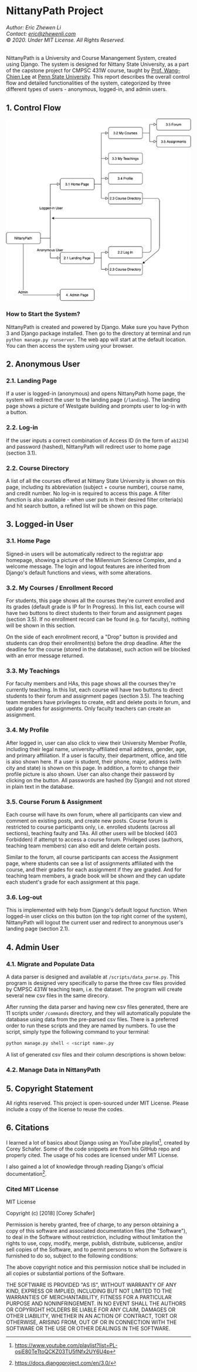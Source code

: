 

# NittanyPath Project

###### Author: Eric Zhewen Li <br>Contact: eric@zhewenli.com<br>&copy; 2020. Under MIT License. All Rights Reserved.

NittanyPath is a University and Course Manangement System, created using Django. The system is designed for Nittany State University, as a part of the capstone project for CMPSC 431W course, taught by [Prof. Wang-Chien Lee](https://sites.psu.edu/wlee/) at [Penn State University](https://www.psu.edu/). This report describes the overall control flow and detailed functionalities of the system, categorized by three different types of users - anonymous, logged-in, and admin users.

## 1. Control Flow

![NittanyPath-ControlFlow](/controlflow.png)

### How to Start the System?

NittanyPath is created and powered by Django. Make sure you have Python 3 and Django package installed. Then go to the directory at terminal and run `python manage.py runserver`. The web app will start at the default location. You can then access the system using your browser.

## 2. Anonymous User

### 2.1. Landing Page

If a user is logged-in (anonymous) and opens NittanyPath home page, the system will redirect the user to the landing page (`/landing`). The landing page shows a picture of Westgate building and prompts user to log-in with a button.

### 2.2. Log-in

If the user inputs a correct combination of Access ID (in the form of `ab1234`) and password (hashed), NittanyPath will redirect user to home page (section 3.1).

### 2.2. Course Directory

A list of all the courses offered at Nittany State University is shown on this page, including its abbreviation (subject + course number), course name, and credit number. No log-in is required to access this page. A filter function is also available - when user puts in their desired filter criteria(s) and hit search button, a refined list will be shown on this page.

## 3. Logged-in User

### 3.1. Home Page

Signed-in users will be automatically redirect to the registrar app homepage, showing a picture of the Millennium Science Complex, and a welcome message. The login and logout features are inherited from Django's default functions and views, with some alterations.

### 3.2. My Courses / Enrollment Record

For students, this page shows all the courses they're current enrolled and its grades (default grade is IP for In Progress). In this list, each course will have two buttons to direct students to their forum and assignment pages (section 3.5). If no enrollment record can be found (e.g. for faculty), nothing will be shown in this section.

On the side of each enrollment record, a "Drop" button is provided and students can drop their enrollment(s) before the drop deadline. After the deadline for the course (stored in the database), such action will be blocked with an error message returned.

### 3.3. My Teachings

For faculty members and HAs, this page shows all the courses they're currently teaching. In this list, each course will have two buttons to direct students to their forum and assignment pages (section 3.5). The teaching team members have privileges to create, edit and delete posts in forum, and update grades for assignments. Only faculty teachers can create an assignment.

### 3.4. My Profile

After logged in, user can also click to view their University Member Profile, including their legal name, university-affiliated email address, gender, age, and primary affiliation. If a user is faculty, their department, office, and title is also shown here. If a user is student, their phone, major, address (with city and state) is shown on this page. In addition, a form to change their profile picture is also shown. User can also change their password by clicking on the button. All passwords are hashed (by Django) and not stored in plain text in the database.

### 3.5. Course Forum & Assignment

Each course will have its own forum, where all participants can view and comment on existing posts, and create new posts. Course forum is restricted to course participants only, i.e. enrolled students (across all sections), teaching faulty and TAs. All other users will be blocked (403 Forbidden) if attempt to access a course forum. Privileged uses (authors, teaching team members) can also edit and delete certain posts.

Similar to the forum, all course participants can access the Assignment page, where students can see a list of assignments affiliated with the course, and their grades for each assignment if they are graded. And for teaching team members, a grade book will be shown and they can update each student's grade for each assignment at this page.

### 3.6. Log-out

This is implemented with help from Django's default logout function. When logged-in user clicks on this button (on the top right corner of the system), NittanyPath will logout the current user and redirect to anonymous user's landing page (section 2.1).

## 4. Admin User

### 4.1. Migrate and Populate Data

A data parser is designed and available at `/scripts/data_parse.py`. This program is designed very specifically to parse the three csv files provided by CMPSC 431W teaching team, i.e. the dataset. The program will create several new csv files in the same direcory.

After running the data parser and having new csv files generated, there are 11 scripts under `/commands` directory, and they will automatically populate the database using data from the pre-parsed csv files. There is a preferred order to run these scripts and they are named by numbers. To use the script, simply type the following command to your terminal:

```bash
python manage.py shell < <script name>.py
```

A list of generated csv files and their column descriptions is shown below:



### 4.2. Manage Data in NittanyPath

## 5. Copyright Statement

All rights reserved. This project is open-sourced under MIT License. Please include a copy of the license to reuse the codes.

## 6. Citations

I learned a lot of basics about Django using an YouTube playlist[^1], created by Corey Schafer. Some of the code snippets are from his GitHub repo and properly cited. The usage of his codes are licensed under MIT License.

I also gained a lot of knowledge through reading Django's official documentation[^2].

### Cited MIT License

MIT License

Copyright (c) [2018] [Corey Schafer]

Permission is hereby granted, free of charge, to any person obtaining a copy
of this software and associated documentation files (the "Software"), to deal
in the Software without restriction, including without limitation the rights
to use, copy, modify, merge, publish, distribute, sublicense, and/or sell
copies of the Software, and to permit persons to whom the Software is
furnished to do so, subject to the following conditions:

The above copyright notice and this permission notice shall be included in all
copies or substantial portions of the Software.

THE SOFTWARE IS PROVIDED "AS IS", WITHOUT WARRANTY OF ANY KIND, EXPRESS OR
IMPLIED, INCLUDING BUT NOT LIMITED TO THE WARRANTIES OF MERCHANTABILITY,
FITNESS FOR A PARTICULAR PURPOSE AND NONINFRINGEMENT. IN NO EVENT SHALL THE
AUTHORS OR COPYRIGHT HOLDERS BE LIABLE FOR ANY CLAIM, DAMAGES OR OTHER
LIABILITY, WHETHER IN AN ACTION OF CONTRACT, TORT OR OTHERWISE, ARISING FROM,
OUT OF OR IN CONNECTION WITH THE SOFTWARE OR THE USE OR OTHER DEALINGS IN THE
SOFTWARE.

[^1]: https://www.youtube.com/playlist?list=PL-osiE80TeTtoQCKZ03TU5fNfx2UY6U4p
[^2]: https://docs.djangoproject.com/en/3.0/